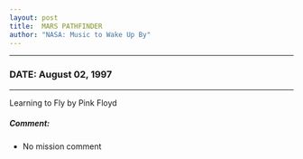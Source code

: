```yaml
---
layout: post
title:  MARS PATHFINDER
author: "NASA: Music to Wake Up By"
---
```


----
### DATE: August 02, 1997
----
Learning to Fly by Pink Floyd

##### Comment:
* No mission comment
